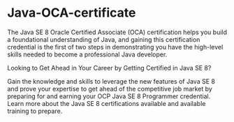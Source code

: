 # Java-OCA-certificate

The Java SE 8 Oracle Certified Associate (OCA) certification helps you build a foundational understanding of Java, and gaining this certification credential is the first of two steps in demonstrating you have the high-level skills needed to become a professional Java developer.

Looking to Get Ahead in Your Career by Getting Certified in Java SE 8?

Gain the knowledge and skills to leverage the new features of Java SE 8 and prove your expertise to get ahead of the competitive job market by preparing for and earning your OCP Java SE 8 Programmer credential. Learn more about the Java SE 8 certifications available and available training to prepare.

